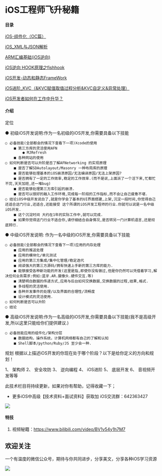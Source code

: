 # iOS工程师飞升秘籍

#### 目录

[iOS-组件化（OC篇）](https://github.com/cz-add/iOS-/blob/main/iOS-%E7%BB%84%E4%BB%B6%E5%8C%96%EF%BC%88OC%E7%AF%87%EF%BC%89.md)

[iOS_XML与JSON解析](https://github.com/cz-add/iOS-/blob/main/iOS_XML%E4%B8%8EJSON%E8%A7%A3%E6%9E%90.md)

[ARM汇编基础(iOS逆向)](https://github.com/cz-add/iOS-/blob/main/ARM%E6%B1%87%E7%BC%96%E5%9F%BA%E7%A1%80(iOS%E9%80%86%E5%90%91).md)

[iOS逆向 HOOK原理之fishhook](https://github.com/cz-add/iOS-/blob/main/iOS%E9%80%86%E5%90%91%20HOOK%E5%8E%9F%E7%90%86%E4%B9%8Bfishhook.md)

[iOS开发-动态和静态FrameWork](https://github.com/cz-add/iOS-/blob/main/iOS%E5%BC%80%E5%8F%91-%E5%8A%A8%E6%80%81%E5%92%8C%E9%9D%99%E6%80%81FrameWork.md)

[iOS进阶_KVC（&KVC赋值取值过程分析&KVC自定义&异常处理）](https://github.com/cz-add/iOS-/blob/main/iOS%E8%BF%9B%E9%98%B6_KVC%EF%BC%88%26KVC%E8%B5%8B%E5%80%BC%E5%8F%96%E5%80%BC%E8%BF%87%E7%A8%8B%E5%88%86%E6%9E%90%26KVC%E8%87%AA%E5%AE%9A%E4%B9%89%26%E5%BC%82%E5%B8%B8%E5%A4%84%E7%90%86%EF%BC%89.md)

[iOS开发者如何在工作中升华？](https://github.com/cz-add/iOS-/blob/main/iOS%E5%BC%80%E5%8F%91%E8%80%85%E5%A6%82%E4%BD%95%E5%9C%A8%E5%B7%A5%E4%BD%9C%E4%B8%AD%E5%8D%87%E5%8D%8E%EF%BC%9F.md)

#### 介绍

定位

● 初级iOS开发说明:作为一名初级的iOS开发,你需要具备以下技能

	○ 必备技能(全部都会的情况下查看下一项)Xcode的使用
		■ 第三方库的灵活使用AFN
			● MJRefresh
		■ 各种网站的使用
	○ 如何判断是否可以升阶是否了解AFNetworking 的实现原理
		■ 是否了解SDAutolayout/Masonry 一种布局库的原理
		■ 是否能够处理基本的iOS崩溃原因/无法编译原因/无法上架原因?
		■ 是否拥有了一定的工作效率,稳定的工作效率.(而不是说,上面派了一个活下来,忙都忙不完,天天加班,还一堆bug)
		■ 是否能够处理第三方库引起的崩溃.
		■ 是否可以很好的融入工作环境,完成每一阶段的工作指标,而不会让自己疲惫不堪.
	○ 结论iOS中级开发说白了,就是你学会了基本的UI界面搭建,上架,沉淀一段时间,你觉得自己还适合这门行业,还适合,还能接受 这个所谓的iOS开发工程师的行业.你就可以说是一名中级iOS开发.
		■ 这个沉淀时间 大约在1年的实际工作中,就可以完成.
		■ 如果你觉得这门行业不适合你,请仔细结合自身情况,是否转另一门计算机语言,还是彻底转行.
● 中级iOS开发说明: 作为一名中级的iOS开发,你需要具备以下技能

	○ 必备技能(全部都会的情况下查看下一项)应用的内存处理
		■ 应用的推送处理
		■ 应用的模块化/单元测试
		■ 应用的第三方集成/集中化管理/稳定迭代
		■ 阅读强大的第三方源码/拥有快速上手新的第三方库的能力.
		■ 能够接受各种新功能的开发(这里是指,即使你没有做过,但是你仍然可以凭借着学习,解决任何业务需求:例如:蓝牙.AR.摄像头.硬件交互.等)
		■ 清楚明白数据的传递方式,应用与后台如何交换数据,交换数据的过程,结果,格式.
		■ 多线程的灵活使用.
		■ 各种并发事件的处理/以及界面的合理性/流畅度
		■ 设计模式的灵活使用.
	○ 如何判断是否可以升阶
	○ 结论

● 高级iOS开发说明:作为一名高级的iOS开发,你需要具备以下技能(我不是高级开发,所以这里只能给你们提供建议.)

	○ 必备技能应用的组件化/架构分层
		■ 数据结构，操作系统，计算机网络都有自己的了解和认知
		■ Shell脚本/python/Ruby/JS 至少会一种.
规划
根据以上描述iOS开发的你现在处于哪个阶段？以下是给你定义的方向和规划！

1、 架构师 
2、 安全攻防 
3、 逆向编程 
4、 iOS进阶 
5、 底层开发 
6、 音视频开发等等

此技术栏目将持续更新，如果对你有帮助，记得收藏一下； 
* 更多iOS中高级【技术资料+面试资料】获取加 iOS交流群：642363427

![](https://upload-images.jianshu.io/upload_images/24386216-1beded9a4d2d2b5e?imageMogr2/auto-orient/strip)






#### 特技

1.  视频秘籍：https://www.bilibili.com/video/BV1v54y1h7M7

## 欢迎关注
一个有温度的微信公众号，期待与你共同进步，分享美文，分享各种iOS学习资源

![](https://upload-images.jianshu.io/upload_images/24386216-bd56c07a77977a7f.gif?imageMogr2/auto-orient/strip)

